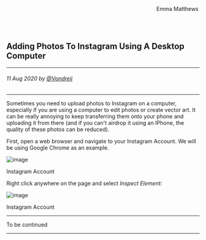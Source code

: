 <div class="parallax" style="height: 350px; background-image: url('../../assets/blog/upload-to-instagram-via-desktop/header.jpg');">
  <div class="imageTextCollage"><a class="photoCred" style="margin-top: 300px; float: right;" href="https://unsplash.com/@emmamatthews" target="_blank" rel="noopener noreferrer" title="Download free do whatever you want high-resolution photos from Igor Miske"><span style="display:inline-block;padding:2px 3px"><svg xmlns="http://www.w3.org/2000/svg" style="height:12px;width:auto;vertical-align:middle;top:-2px;fill:white" viewBox="0 0 32 32"><title>unsplash-logo</title><path d="M10 9V0h12v9H10zm12 5h10v18H0V14h10v9h12v-9z"></path></svg></span><span style="display:inline-block;padding:2px 3px"> Emma Matthews</span></a></div>
</div>
<br>
<div class="writtenContent">

## Adding Photos To Instagram Using A Desktop Computer
___

###### 11 Aug 2020 by [@Vondreii](https://www.instagram.com/vondreii/?hl=en)
___


Sometimes you need to upload photos to Instagram on a computer, especially if you are using a computer to edit photos or create vector art. It can be really annoying to keep transferring them onto your phone and uploading it from there (and if you can't airdrop it using an IPhone, the quality of these photos can be reduced).

First, open a web browser and navigate to your Instagram Account. We will be using Google Chrome as an example. 

<!-- ----------- Image ----------- -->
<div class="blog-image-container">
	<img src="../../../assets/blog/upload-to-instagram-via-desktop/Instagram.PNG" alt="image" class="blog-image"/>
	<div class="content-photo-credit"><p>Instagram Account</p></div>
</div>
<!-- ----------------------------- -->

Right click anywhere on the page and select _Inspect Element_:

<!-- ----------- Image ----------- -->
<div class="blog-image-container">
	<img src="../../../assets/blog/upload-to-instagram-via-desktop/RightClickInspectElement.PNG" alt="image" class="blog-image"/>
	<div class="content-photo-credit"><p>Instagram Account</p></div>
</div>
<!-- ----------------------------- -->

---
To be continued

---
<br><br>

</div>